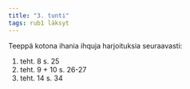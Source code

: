 ```yaml
---
title: "3. tunti"
tags: rub1 läksyt
---
```


Teeppä kotona ihania ihquja harjoituksia seuraavasti:

1. teht. 8 s. 25
2. teht. 9 + 10 s. 26-27
3. teht. 14 s. 34
